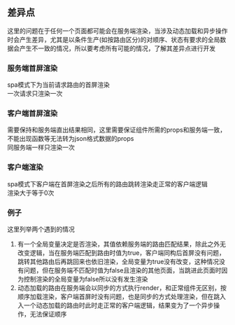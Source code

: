 ## 差异点
这里的问题在于任何一个页面都可能会在服务端渲染，当涉及动态加载和异步操作时会产生差异，尤其是以条件生产(如按路由区分)的对顺序、状态有要求的全局数据会产生不一致的情况，所以要考虑所有可能的情况，了解其差异点进行开发  

### 服务端首屏渲染
spa模式下为当前请求路由的首屏渲染  
一次请求只渲染一次  

### 客户端首屏渲染
需要保持和服务端直出结果相同，这里需要保证组件所需的props和服务端一致，不能出现函数等无法转为json格式数据的props  
同服务端一样只渲染一次  

### 客户端渲染
spa模式下客户端在首屏渲染之后所有的路由跳转渲染走正常的客户端逻辑  
渲染大于等于0次  

### 例子
这里列举两个遇到的情况  
1. 有一个全局变量决定是否渲染，其值依赖服务端的路由匹配结果，除此之外无改变逻辑，当在服务端匹配到路由时值为true，客户端同构后首屏没有问题，跳转其他路由后再跳回来也依旧渲染，全局变量为true没有改变，这种情况没有问题，但在服务端不匹配时值为false且渲染的其他页面，当跳进此页面时因为控制渲染的全局变量为false所以没有发生渲染
2. 动态加载的路由在服务端会以同步的方式执行render，和正常组件无区别，按顺序加载渲染，客户端首屏时没有问题，也是同步的方式处理渲染，但在跳入入一个动态加载的路由时此时走正常的客户端逻辑，结果变为了一个异步操作，无法保证顺序
